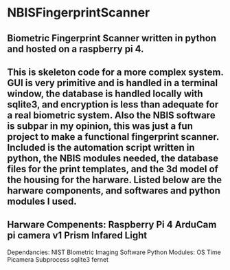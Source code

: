 # NBISFingerprintScanner
Biometric Fingerprint Scanner written in python and hosted on a raspberry pi 4.
---------------------------------------
This is skeleton code for a more complex system. GUI is very primitive and is handled in a terminal window, the database is handled locally with sqlite3, and encryption is less than adequate for a real biometric system. Also the NBIS software is subpar in my opinion, this was just a fun project to make a functional fingerprint scanner. Included is the automation script written in python, the NBIS modules needed, the database files for the print templates, and the 3d model of the housing for the harware. Listed below are the harware components, and softwares and python modules I used.
---------------------------------------
Harware Compenents:
Raspberry Pi 4
ArduCam pi camera v1
Prism
Infared Light
---------------------------------------
Dependancies:
NIST BIometric Imaging Software
Python Modules:
 OS 
 Time
 Picamera
 Subprocess
 sqlite3
 fernet
